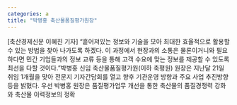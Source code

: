 ```yaml
---
categories: a
title: "박병홍 축산물품질평가원장"
---
```

[축산경제신문 이혜진 기자] “흩어져있는 정보와 기술을 모아 최대한 효율적으로 활용할 수 있는 방법을 찾아 나가도록 하겠다. 이 과정에서 현장과의 소통은 물론이거니와 필요하다면 민간 기업들과의 정보 교류 등을 통해 고객 수요에 맞는 정보를 제공할 수 있도록 최선을 다할 것이다.”박병홍 신임 축산물품질평가원(이하 축평원) 원장은 지난달 21일 취임 1개월을 맞아 전문지 기자간담회를 열고 향후 기관운영 방향과 주요 사업 추진방향 등을 밝혔다. 우선 박병홍 원장은 품질평가업무 개선을 통한 축산물의 품질경쟁력 강화와 축산물 이력정보의 정확